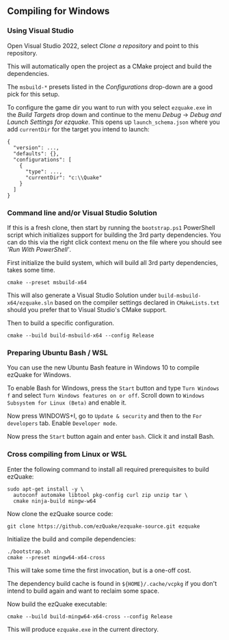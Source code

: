## Compiling for Windows

### Using Visual Studio

Open Visual Studio 2022, select _Clone a repository_ and point to this repository.

This will automatically open the project as a CMake project and build the dependencies.

The `msbuild-*` presets listed in the _Configurations_ drop-down are a good pick for this setup.

To configure the game dir you want to run with you select `ezquake.exe` in the _Build Targets_ drop down
and continue to the menu _Debug_ -> _Debug and Launch Settings for ezquake_. This opens up `launch_schema.json`
where you add `currentDir` for the target you intend to launch:

```
{
  "version": ...,
  "defaults": {},
  "configurations": [
    {
      "type": ...,
      "currentDir": "c:\\Quake"
    }
  ]
}
```

### Command line and/or Visual Studio Solution

If this is a fresh clone, then start by running the `bootstrap.ps1` PowerShell script which
initializes support for building the 3rd party dependencies. You can do this via the right click
context menu on the file where you should see _'Run With PowerShell'_.

First initialize the build system, which will build all 3rd party dependencies, takes some time.
```
cmake --preset msbuild-x64
```
This will also generate a Visual Studio Solution under `build-msbuild-x64/ezquake.sln` based on
the compiler settings declared in `CMakeLists.txt` should you prefer that to Visual Studio's CMake
support.

Then to build a specific configuration.
```
cmake --build build-msbuild-x64 --config Release
```


### Preparing Ubuntu Bash / WSL

You can use the new Ubuntu Bash feature in Windows 10 to compile ezQuake for Windows.

To enable Bash for Windows, press the `Start` button and type `Turn Windows f` and select `Turn Windows features on or off`. Scroll down to `Windows Subsystem for Linux (Beta)` and enable it.

Now press WINDOWS+I, go to `Update & security` and then to the `For developers` tab. Enable `Developer mode`.

Now press the `Start` button again and enter `bash`. Click it and install Bash.

### Cross compiling from Linux or WSL

Enter the following command to install all required prerequisites to build ezQuake:

```
sudo apt-get install -y \
  autoconf automake libtool pkg-config curl zip unzip tar \
  cmake ninja-build mingw-w64
```

Now clone the ezQuake source code:

```
git clone https://github.com/ezQuake/ezquake-source.git ezquake
```

Initialize the build and compile dependencies:
```
./bootstrap.sh
cmake --preset mingw64-x64-cross
```
This will take some time the first invocation, but is a one-off cost.

The dependency build cache is found in `${HOME}/.cache/vcpkg` if you
don't intend to build again and want to reclaim some space.

Now build the ezQuake executable:
```
cmake --build build-mingw64-x64-cross --config Release
```

This will produce `ezquake.exe` in the current directory. 
